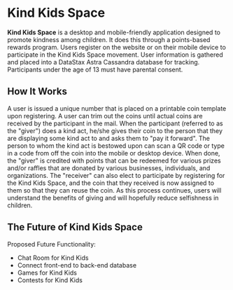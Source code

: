 # <strong>Kind Kids Space</strong>
<strong>Kind Kids Space</strong> is a desktop and mobile-friendly application designed to promote kindness among children. It does this through a points-based rewards program. Users register on the website or on their mobile device to participate in the Kind Kids Space movement. User information is gathered and placed into a DataStax Astra Cassandra database for tracking. Participants under the age of 13 must have parental consent.

## <strong>How It Works</strong>
A user is issued a unique number that is placed on a printable coin template upon registering. A user can trim out the coins until actual coins are received by the participant in the mail. When the participant (referred to as the "giver") does a kind act, he/she gives their coin to the person that they are displaying some kind act to and asks them to "pay it forward". The person to whom the kind act is bestowed upon can scan a QR code or type in a code from off the coin into the mobile or desktop device. When done, the "giver" is credited with points that can be redeemed for various prizes and/or raffles that are donated by various businesses, individuals, and organizations. The "receiver" can also elect to participate by registering for the Kind Kids Space, and the coin that they received is now assigned to them so that they can reuse the coin. As this process continues, users will understand the benefits of giving and will hopefully reduce selfishness in children.

## <strong>The Future of Kind Kids Space</strong>
Proposed Future Functionality:
<ul><li>Chat Room for Kind Kids
  <li>Connect front-end to back-end database
  <li>Games for Kind Kids
    <li>Contests for Kind Kids
      </ul>

